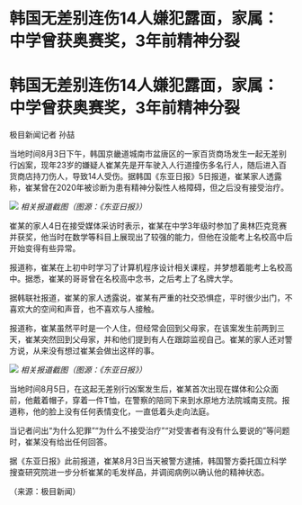 # 韩国无差别连伤14人嫌犯露面，家属：中学曾获奥赛奖，3年前精神分裂

# 韩国无差别连伤14人嫌犯露面，家属：中学曾获奥赛奖，3年前精神分裂

极目新闻记者 孙喆

当地时间8月3日下午，韩国京畿道城南市盆唐区的一家百货商场发生一起无差别行凶案，现年23岁的嫌疑人崔某先是开车驶入人行道撞伤多名行人，随后进入百货商店持刀伤人，导致14人受伤。据韩国《东亚日报》5日报道，崔某家人透露称，崔某曾在2020年被诊断为患有精神分裂性人格障碍，但之后没有接受治疗。

![](https://inews.gtimg.com/om_bt/OEFAYtF6SxZfw5lXPdq3wVLnimPbGLsdt6eB5ra03e2JkAA/1000)
_相关报道截图（图源：《东亚日报》）_

崔某的家人4日在接受媒体采访时表示，崔某在中学3年级时参加了奥林匹克竞赛并获奖，他当时在数学等科目上展现出了较强的能力，但他在没能考上名校高中后开始变得有些异常。

报道称，崔某在上初中时学习了计算机程序设计相关课程，并梦想着能考上名校高中。据悉，崔某的哥哥曾在名校高中念书，之后考上了名牌大学。

据韩联社报道，崔某的家人透露说，崔某有严重的社交恐惧症，平时很少出门，不喜欢大的空间和声音，也不喜欢与人接触。

报道称，崔某虽然平时是一个人住，但经常会回到父母家，在该案发生前两到三天，崔某突然回到父母家，并和他们提到有人在跟踪监视自己。崔某的家人还对警方说，从来没有想过崔某会做出这样的事。

![](https://inews.gtimg.com/om_bt/OPqJE6QXjmIwKZpIkVL_C_raJ1Ddw9OAmBnYSn9B367PcAA/1000)
_相关报道截图（图源：《东亚日报》）_

当地时间8月5日，在这起无差别行凶案发生后，崔某首次出现在媒体和公众面前，他戴着帽子，穿着一件T恤，在警察的陪同下来到水原地方法院城南支院。报道称，他的脸上没有任何表情变化，一直低着头走向法庭。

当记者问出“为什么犯罪”“为什么不接受治疗”“对受害者有没有什么要说的”等问题时，崔某没有给出任何回答。

据《东亚日报》此前报道，崔某8月3日当天被警方逮捕，韩国警方委托国立科学搜查研究院进一步分析崔某的毛发样品，并调阅病例以确认他的精神状态。

（来源：极目新闻）

